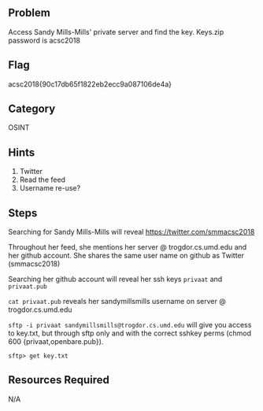 ## Problem
Access Sandy Mills-Mills' private server and find the key. Keys.zip password is acsc2018

## Flag
acsc2018{90c17db65f1822eb2ecc9a087106de4a}

## Category
OSINT

## Hints
1. Twitter
2. Read the feed
3. Username re-use?

## Steps
Searching for Sandy Mills-Mills will reveal https://twitter.com/smmacsc2018

Throughout her feed, she mentions her server @ trogdor.cs.umd.edu and her github account. She shares the same user name on github as Twitter (smmacsc2018)

Searching her github account will reveal her ssh keys `privaat` and `privaat.pub`

`cat privaat.pub` reveals her sandymillsmills username on server @ trogdor.cs.umd.edu

`sftp -i privaat sandymillsmills@trogdor.cs.umd.edu`
will give you access to key.txt, but through sftp only and with the correct sshkey perms (chmod 600 {privaat,openbare.pub}).

`sftp> get key.txt`


## Resources Required
N/A
